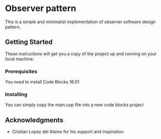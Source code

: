 # Observer pattern

This is a simple and minimalist implementation of observer software design pattern. 

## Getting Started

These instructions will get you a copy of the project up and running on your local machine.

### Prerequisites

You need to install Code Blocks 16.01

### Installing

You can simply copy the main.cpp file into a new code blocks project


## Acknowledgments

* Cristian Lopez del Alamo for his support and inspiration. 
